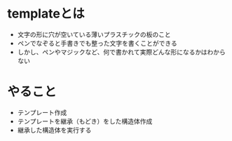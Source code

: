 # templateとは
* 文字の形に穴が空いている薄いプラスチックの板のこと
* ペンでなぞると手書きでも整った文字を書くことができる
* しかし、ペンやマジックなど、何で書かれて実際どんな形になるかはわからない

# やること
* テンプレート作成
* テンプレートを継承（もどき）をした構造体作成
* 継承した構造体を実行する